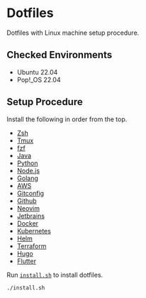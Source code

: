 # Dotfiles

Dotfiles with Linux machine setup procedure.

## Checked Environments

- Ubuntu 22.04
- Pop!\_OS 22.04

## Setup Procedure

Install the following in order from the top.

- [Zsh](./docs/zsh.md)
- [Tmux](./docs/tmux.md)
- [fzf](./docs/fzf.md)
- [Java](./docs/java.md)
- [Python](./docs/python.md)
- [Node.js](./docs/nodejs.md)
- [Golang](./docs/golang.md)
- [AWS](./docs/aws.md)
- [Gitconfig](./docs/gitconfig.md)
- [Github](./docs/github.md)
- [Neovim](./docs/nvim.md)
- [Jetbrains](./docs/jetbrains.md)
- [Docker](./docs/docker.md)
- [Kubernetes](./docs/kubernetes.md)
- [Helm](./docs/helm.md)
- [Terraform](./docs/terraform.md)
- [Hugo](./docs/hugo.md)
- [Flutter](./docs/flutter.md)

Run [`install.sh`](install.sh) to install dotfiles.

```sh
./install.sh
```

